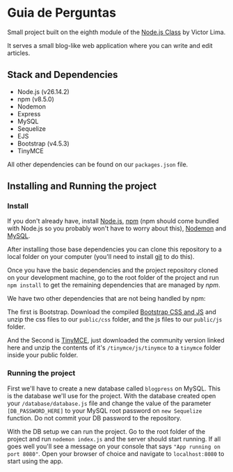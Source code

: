 # Guia de Perguntas

Small project built on the eighth module of the [Node.js Class](https://www.udemy.com/course/formacao-nodejs/) by Victor Lima.

It serves a small blog-like web application where you can write and edit articles.

## Stack and Dependencies

- Node.js (v26.14.2)
- npm (v8.5.0)
- Nodemon
- Express
- MySQL
- Sequelize
- EJS
- Bootstrap (v4.5.3)
- TinyMCE

All other dependencies can be found on our `packages.json` file.

## Installing and Running the project

### Install
If you don't already have, install [Node.js](https://nodejs.org/en/), [npm](https://www.npmjs.com/) (npm should come bundled with Node.js so you probably won't have to worry about this), [Nodemon](https://www.npmjs.com/package/nodemon) and [MySQL](https://www.mysql.com/).

After installing those base dependencies you can clone this repository to a local folder on your computer (you'll need to install [git](https://git-scm.com/) to do this).

Once you have the basic dependencies and the project repository cloned on your development machine, go to the root folder of the project and run `npm install` to get the remaining dependencies that are managed by *npm*.

We have two other dependencies that are not being handled by npm: 

The first is Bootstrap. Download the compiled [Bootstrap CSS and JS](https://getbootstrap.com/docs/4.5/getting-started/download/) and unzip the css files to our `public/css` folder, and the js files to our `public/js` folder.

And the Second is [TinyMCE](https://download.tiny.cloud/tinymce/community/tinymce_6.0.3.zip?_ga=2.246069316.1771738575.1653554780-2060136169.1653318424), just downloaded the community version linked here and unzip the contents of it's `/tinymce/js/tinymce` to a `tinymce` folder inside your public folder.

### Running the project
First we'll have to create a new database called `blogpress` on MySQL. This is the database we'll use for the project. 
With the database created open your `/database/database.js` file and change the value of the parameter `[DB_PASSWORD_HERE]` to your MySQL root password on `new Sequelize` function. Do not commit your DB password to the repository.

With the DB setup we can run the project. Go to the root folder of the project and run `nodemon index.js` and the server should start running. If all goes well you'll see a message on your console that says `"App running on port 8080"`. Open your browser of choice and navigate to `localhost:8080` to start using the app.

